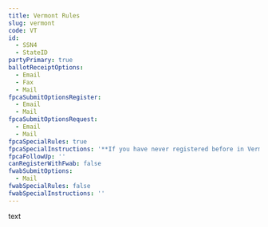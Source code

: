 ```yaml
---
title: Vermont Rules
slug: vermont
code: VT
id: 
  - SSN4
  - StateID
partyPrimary: true
ballotReceiptOptions:
  - Email
  - Fax
  - Mail
fpcaSubmitOptionsRegister:
  - Email
  - Mail
fpcaSubmitOptionsRequest:
  - Email
  - Mail
fpcaSpecialRules: true
fpcaSpecialInstructions: '**If you have never registered before in Vermont, you must take a self-administered oath or it may be administered by anyone over the age of 18. The Vermont voter&#39;s oath is:** <br> *"You solemnly swear (or affirm) that whenever you give your vote or suffrage, touching any matter that concerns the State of Vermont, you will do it so as in your conscience you shall judge will most conduce to the best good of the same, as established by the Constitution, without fear or favor of any person."* <br> Once you have read the Voter&#39;s Oath, use the space provided in Section 6 to write the following: *"I swear or affirm that I have taken the VT Voter's Oath."*'
fpcaFollowUp: ''
canRegisterWithFwab: false
fwabSubmitOptions:
  - Mail
fwabSpecialRules: false
fwabSpecialInstructions: ''
---
```


text
